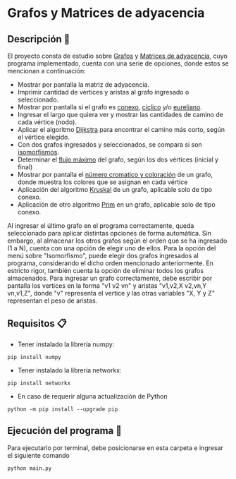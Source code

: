 # Grafos y Matrices de adyacencia

## Descripción 🚀

El proyecto consta de estudio sobre [Grafos](https://www.unipamplona.edu.co/unipamplona/portalIG/home_23/recursos/general/11072012/grafo3.pdf) y 
[Matrices de adyacencia](https://www.ecured.cu/Matriz_de_adyacencia), cuyo programa implementado, cuenta con una serie de opciones, donde estos se mencionan a continuación:

* Mostrar por pantalla la matriz de adyacencia.
* Imprimir cantidad de vertices y aristas al grafo ingresado o seleccionado.
* Mostrar por pantalla si el grafo es [conexo](https://www.ecured.cu/Grafo_conexo), [ciclico](https://es-academic.com/dic.nsf/eswiki/262725#Propiedades) y/o [eureliano](https://www.ecured.cu/Grafo_euleriano).
* Ingresar el largo que quiera ver y mostrar las cantidades de camino de cada vértice (nodo).
* Aplicar el algoritmo [Dijkstra](https://www.ecured.cu/Algoritmo_de_Dijkstra) para encontrar el camino más corto, según el vértice elegido.
* Con dos grafos ingresados y seleccionados, se compara si son [isomorfismos](https://es-academic.com/dic.nsf/eswiki/620374).
* Determinar el [flujo máximo](http://dis.um.es/~ginesgm/files/doc/aed/sec5.6.3-5.8.pdf) del grafo, según los dos vértices (inicial y final)
* Mostrar por pantalla el [número cromatico y coloración](http://www.matetam.com/glosario/definicion/numero-cromatico) de un grafo, donde muestra los colores que se asignan en cada vértice
* Aplicación del algoritmo [Kruskal](https://nodo.ugto.mx/wp-content/uploads/2018/08/Kruskal.pdf) de un grafo, aplicable solo de tipo conexo.
* Aplicación de otro algoritmo [Prim](https://www.ecured.cu/Algoritmo_de_Prim) en un grafo, aplicable solo de tipo conexo.

Al ingresar el último grafo en el programa correctamente, queda seleccionado para aplicar distintas opciones de forma automática. Sin embargo, al almacenar los otros grafos según el orden que se ha ingresado (1 a N), cuenta con una opción de elegir uno de ellos. Para la opción del menú sobre "Isomorfismo", puede elegir dos grafos ingresados al programa, considerando el dicho orden mencionado anteriormente. En estricto rigor, también cuenta la opción de eliminar todos los grafos almacenados. Para ingresar un grafo correctamente, debe escribir por pantalla los vertices en la forma "v1 v2 vn" y aristas "v1,v2,X v2,vn,Y vn,v1,Z", donde "v" representa el vertice y las otras variables "X, Y y Z" representan el peso de aristas.

## Requisitos 📋

* Tener instalado la librería numpy:
<!--sec data-title="Prompt: OS X and Linux" data-id="OSX_Linux_prompt" data-collapse=true ces-->
    pip install numpy
<!--endsec-->

* Tener instalado la librería networkx:
<!--sec data-title="Prompt: OS X and Linux" data-id="OSX_Linux_prompt" data-collapse=true ces-->
    pip install networkx
<!--endsec-->

* En caso de requerir alguna actualización de Python
<!--sec data-title="Prompt: OS X and Linux" data-id="OSX_Linux_prompt" data-collapse=true ces-->
    python -m pip install --upgrade pip
<!--endsec-->

## Ejecución del programa 🔧

Para ejecutarlo por terminal, debe posicionarse en esta carpeta e ingresar el siguiente comando
<!--sec data-title="Prompt: OS X and Linux" data-id="OSX_Linux_prompt" data-collapse=true ces-->
    python main.py
<!--endsec-->
